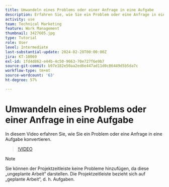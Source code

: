 ```yaml
---
title: Umwandeln eines Problems oder einer Anfrage in eine Aufgabe
description: Erfahren Sie, wie Sie ein Problem oder eine Anfrage in eine Aufgabe konvertieren.
activity: use
team: Technical Marketing
feature: Work Management
thumbnail: 3427605.jpg
type: Tutorial
role: User
level: Intermediate
last-substantial-update: 2024-02-28T00:00:00Z
jira: KT-10069
exl-id: 1fd4d862-e44b-4c50-9663-70e727f6e9b7
source-git-commit: b97e182e50aa2ed6e447ad11d0c86449d5b5da7c
workflow-type: tm+mt
source-wordcount: '63'
ht-degree: 57%

---
```


# Umwandeln eines Problems oder einer Anfrage in eine Aufgabe

In diesem Video erfahren Sie, wie Sie ein Problem oder eine Anfrage in eine Aufgabe konvertieren.

>[!VIDEO](https://video.tv.adobe.com/v/3427605/?quality=12&learn=on)

>[!NOTE]
>
>Sie können der Projektzeitleiste keine Probleme hinzufügen, da diese „ungeplante Arbeit“ darstellen. Die Projektzeitleiste bezieht sich auf „geplante Arbeit“, d. h. Aufgaben.


